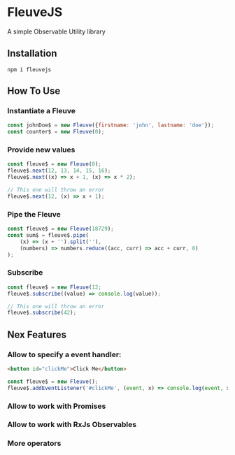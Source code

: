 # FleuveJS

A simple Observable Utility library

## Installation
`npm i fleuvejs`

## How To Use

### Instantiate a Fleuve
```js
const johnDoe$ = new Fleuve({firstname: 'john', lastname: 'doe'});
const counter$ = new Fleuve(0);
```

### Provide new values
```js
const fleuve$ = new Fleuve(0);
fleuve$.next(12, 13, 14, 15, 16);
fleuve$.next((x) => x + 1, (x) => x * 2);

// This one will throw an error
fleuve$.next(12, (x) => x + 1);
```

### Pipe the Fleuve
```js
const fleuve$ = new Fleuve(18729);
const sum$ = fleuve$.pipe(
    (x) => (x + '').split(''), 
    (numbers) => numbers.reduce((acc, curr) => acc + curr, 0)
);
```

### Subscribe
```js
const fleuve$ = new Fleuve(12;
fleuve$.subscribe((value) => console.log(value));

// This one will throw an error
fleuve$.subscribe(42);
```


## Nex Features

### Allow to specify a event handler:

```html
<button id="clickMe">Click Me</button>
```

```js
const fleuve$ = new Fleuve();
fleuve$.addEventListener('#clickMe', (event, x) => console.log(event, x))
```

### Allow to work with Promises
### Allow to work with RxJs Observables
### More operators